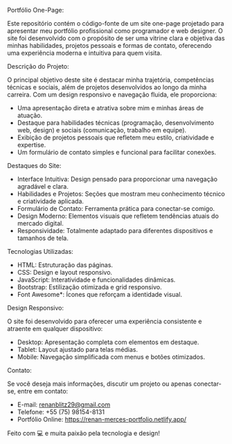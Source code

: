  Portfólio One-Page:

Este repositório contém o código-fonte de um site one-page projetado para apresentar meu portfólio profissional como programador e web designer. O site foi desenvolvido com o propósito de ser uma vitrine clara e objetiva das minhas habilidades, projetos pessoais e formas de contato, oferecendo uma experiência moderna e intuitiva para quem visita.  

 Descrição do Projeto:  

O principal objetivo deste site é destacar minha trajetória, competências técnicas e sociais, além de projetos desenvolvidos ao longo da minha carreira. Com um design responsivo e navegação fluida, ele proporciona:  

- Uma apresentação direta e atrativa sobre mim e minhas áreas de atuação.  
- Destaque para habilidades técnicas (programação, desenvolvimento web, design) e sociais (comunicação, trabalho em equipe).  
- Exibição de projetos pessoais que refletem meu estilo, criatividade e expertise.  
- Um formulário de contato simples e funcional para facilitar conexões.  

 Destaques do Site:  

- Interface Intuitiva: Design pensado para proporcionar uma navegação agradável e clara.  
- Habilidades e Projetos: Seções que mostram meu conhecimento técnico e criatividade aplicada.  
- Formulário de Contato: Ferramenta prática para conectar-se comigo.  
- Design Moderno: Elementos visuais que refletem tendências atuais do mercado digital.  
- Responsividade: Totalmente adaptado para diferentes dispositivos e tamanhos de tela.  

 Tecnologias Utilizadas:  

- HTML: Estruturação das páginas.  
- CSS: Design e layout responsivo.  
- JavaScript: Interatividade e funcionalidades dinâmicas.  
- Bootstrap: Estilização otimizada e grid responsivo.  
- Font Awesome*: Ícones que reforçam a identidade visual.  

 Design Responsivo:  

O site foi desenvolvido para oferecer uma experiência consistente e atraente em qualquer dispositivo:  

- Desktop: Apresentação completa com elementos em destaque.  
- Tablet: Layout ajustado para telas médias.  
- Mobile: Navegação simplificada com menus e botões otimizados.  

 Contato:  

Se você deseja mais informações, discutir um projeto ou apenas conectar-se, entre em contato:  

- E-mail: renanblitz29@gmail.com  
- Telefone: +55 (75) 98154-8131  
- Portfólio Online: https://renan-merces-portfolio.netlify.app/  

Feito com 💻 e muita paixão pela tecnologia e design!  
